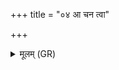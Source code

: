 +++
title = "०४ आ चन त्वा"

+++
<details><summary>मूलम् (GR)</summary>

आ चन त्वा चिकित्सामो  
ऽधि चन त्वा नेमसि ।  
शनैर् इव शनकैर् इव-  
-इन्द्रायेन्दो परि स्रव ॥
</details>